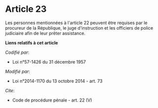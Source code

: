 # Article 23

Les personnes mentionnées à l'article 22 peuvent être requises par le procureur de la République, le juge d'instruction et
les officiers de police judiciaire afin de leur prêter assistance.

**Liens relatifs à cet article**

_Codifié par_:

  - Loi n°57-1426 du 31 décembre 1957

_Modifié par_:

  - Loi n°2014-1170 du 13 octobre 2014 - art. 73

_Cite_:

  - Code de procédure pénale - art. 22 (V)
